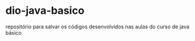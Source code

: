 # dio-java-basico
repositório para salvar os códigos desenvolvidos  nas aulas do curso de java básico

